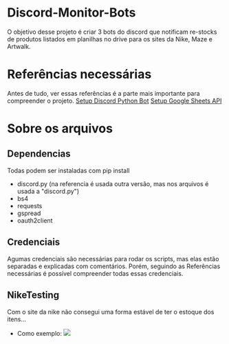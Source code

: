 # Discord-Monitor-Bots
O objetivo desse projeto é criar 3 bots do discord que notificam re-stocks de produtos listados em planilhas no drive para os sites da Nike, Maze e Artwalk.

# Referências necessárias
Antes de tudo, ver essas referências é a parte mais importante para compreender o projeto.
[Setup Discord Python Bot](https://www.youtube.com/playlist?list=PLqq1dWUDSxy4g1B3h12qPnHb0QsI6T7XG)
[Setup Google Sheets API](https://youtu.be/cnPlKLEGR7E)

# Sobre os arquivos
## Dependencias
Todas podem ser instaladas com pip install
- discord.py
  (na referencia é usada outra versão, mas nos arquivos é usada a "discord.py")
- bs4
- requests
- gspread
- oauth2client
## Credenciais
Agumas credenciais são necessárias para rodar os scripts, mas elas estão separadas e explicadas com comentários.
Porém, seguindo as Referências necessárias é possível compreender todas essas credenciais.
## NikeTesting
Com o site da nike não consegui uma forma estável de ter o estoque dos itens... 
- Como exemplo:
![](https://prnt.sc/upnoac)

